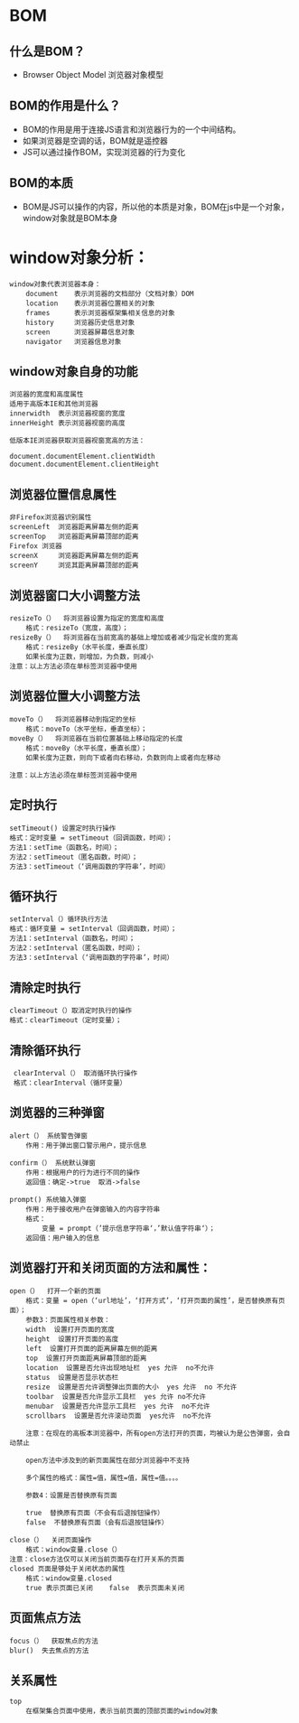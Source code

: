 # BOM
## 什么是BOM？
- Browser Object Model 浏览器对象模型

## BOM的作用是什么？
- BOM的作用是用于连接JS语言和浏览器行为的一个中间结构。
- 如果浏览器是空调的话，BOM就是遥控器
- JS可以通过操作BOM，实现浏览器的行为变化

## BOM的本质
- BOM是JS可以操作的内容，所以他的本质是对象，BOM在js中是一个对象，window对象就是BOM本身

# window对象分析：
    window对象代表浏览器本身：
        document    表示浏览器的文档部分（文档对象）DOM
        location    表示浏览器位置相关的对象
        frames      表示浏览器框架集相关信息的对象
        history     浏览器历史信息对象
        screen      浏览器屏幕信息对象
        navigator   浏览器信息对象
## window对象自身的功能
    浏览器的宽度和高度属性
    适用于高版本IE和其他浏览器
    innerwidth  表示浏览器视窗的宽度
    innerHeight 表示浏览器视窗的高度
    
    低版本IE浏览器获取浏览器视窗宽高的方法：
    
    document.documentElement.clientWidth
    document.documentElement.clientHeight
    
## 浏览器位置信息属性
    非Firefox浏览器识别属性
    screenLeft  浏览器距离屏幕左侧的距离
    screenTop   浏览器距离屏幕顶部的距离
    Firefox 浏览器
    screenX     浏览器距离屏幕左侧的距离
    screenY     浏览其距离屏幕顶部的距离
    
## 浏览器窗口大小调整方法
    resizeTo（）  将浏览器设置为指定的宽度和高度
        格式：resizeTo（宽度，高度）；
    resizeBy（）  将浏览器在当前宽高的基础上增加或者减少指定长度的宽高
        格式：resizeBy（水平长度，垂直长度）
        如果长度为正数，则增加，为负数，则减小
    注意：以上方法必须在单标签浏览器中使用

## 浏览器位置大小调整方法
    moveTo（）  将浏览器移动到指定的坐标
        格式：moveTo（水平坐标，垂直坐标）；
    moveBy（）  将浏览器在当前位置基础上移动指定的长度
        格式：moveBy（水平长度，垂直长度）；
        如果长度为正数，则向下或者向右移动，负数则向上或者向左移动
        
    注意：以上方法必须在单标签浏览器中使用
    
## 定时执行
    setTimeout() 设置定时执行操作
    格式：定时变量 = setTimeout（回调函数，时间）；
    方法1：setTime（函数名，时间）；
    方法2：setTimeout（匿名函数，时间）；
    方法3：setTimeout（‘调用函数的字符串’，时间）
    
## 循环执行
    setInterval（）循环执行方法
    格式：循环变量 = setInterval（回调函数，时间）；
    方法1：setInterval（函数名，时间）；
    方法2：setInterval（匿名函数，时间）；
    方法3：setInterval（‘调用函数的字符串’，时间）
    
## 清除定时执行
    clearTimeout（）取消定时执行的操作
    格式：clearTimeout（定时变量）；
    
## 清除循环执行
     clearInterval（） 取消循环执行操作
     格式：clearInterval（循环变量）
     
## 浏览器的三种弹窗
    alert（） 系统警告弹窗
        作用：用于弹出窗口警示用户，提示信息
        
    confirm（） 系统默认弹窗
        作用：根据用户的行为进行不同的操作
        返回值：确定->true  取消->false
        
    prompt() 系统输入弹窗
        作用：用于接收用户在弹窗输入的内容字符串
        格式：
            变量 = prompt（’提示信息字符串‘，’默认值字符串‘）；
        返回值：用户输入的信息
        
## 浏览器打开和关闭页面的方法和属性：
    open（）  打开一个新的页面
        格式：变量 = open（‘url地址’，‘打开方式’，‘打开页面的属性’，是否替换原有页面）；
        参数3：页面属性相关参数：
        width  设置打开页面的宽度
        height  设置打开页面的高度
        left  设置打开页面的距离屏幕左侧的距离
        top  设置打开页面距离屏幕顶部的距离
        location  设置是否允许出现地址栏  yes 允许  no不允许
        status  设置是否显示状态栏
        resize  设置是否允许调整弹出页面的大小  yes 允许  no 不允许
        toolbar  设置是否允许显示工具栏  yes 允许 no不允许
        menubar  设置是否允许显示工具栏  yes 允许  no不允许
        scrollbars  设置是否允许滚动页面  yes允许  no不允许
        
        注意：在现在的高板本浏览器中，所有open方法打开的页面，均被认为是公告弹窗，会自动禁止
        
        open方法中涉及到的新页面属性在部分浏览器中不支持
        
        多个属性的格式：属性=值，属性=值，属性=值。。。。
        
        参数4：设置是否替换原有页面
        
        true  替换原有页面（不会有后退按钮操作）
        false  不替换原有页面（会有后退按钮操作）
        
    close（）  关闭页面操作
        格式：window变量.close（）
    注意：close方法仅可以关闭当前页面存在打开关系的页面
    closed 页面是够处于关闭状态的属性
        格式：window变量.closed 
        true 表示页面已关闭    false  表示页面未关闭
        
## 页面焦点方法
    focus（）  获取焦点的方法
    blur()  失去焦点的方法
    
## 关系属性
    top
        在框架集合页面中使用，表示当前页面的顶部页面的window对象
    
    
    
    
    
    
    
    
    
    
    
    
    
    
    
    
    
    
    

    
